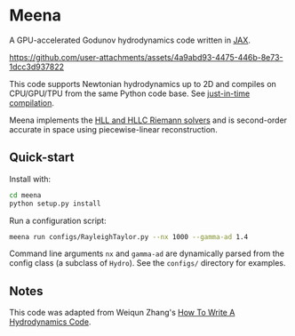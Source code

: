 # Meena



A GPU-accelerated Godunov hydrodynamics code written in [JAX](https://github.com/jax-ml/jax).

https://github.com/user-attachments/assets/4a9abd93-4475-446b-8e73-1dcc3d937822

This code supports Newtonian hydrodynamics up to 2D and compiles on CPU/GPU/TPU from the same Python code base. See [just-in-time compilation](https://jax.readthedocs.io/en/latest/jit-compilation.html).

Meena implements the [HLL and HLLC Riemann solvers](https://link.springer.com/chapter/10.1007/978-3-662-03490-3_10) and is second-order accurate in space using piecewise-linear reconstruction. 


## Quick-start

Install with:

```bash
cd meena
python setup.py install
```

Run a configuration script:

```bash
meena run configs/RayleighTaylor.py --nx 1000 --gamma-ad 1.4
```
Command line arguments `nx` and `gamma-ad` are dynamically parsed from the config class (a subclass of `Hydro`). See the `configs/` directory for examples.

## Notes

This code was adapted from Weiqun Zhang's [How To Write A Hydrodynamics Code](http://duffell.org/media/hydro.pdf). 
